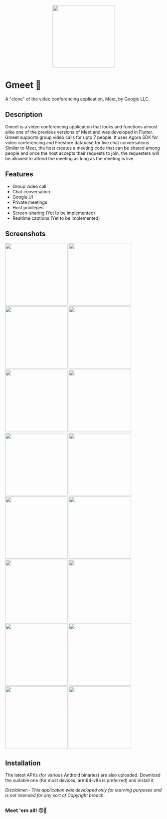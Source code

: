 <div align="center">
  <img src="android/app/src/main/ic_launcher-playstore.png" width="200">
</div>

# Gmeet 🎦

A "clone" of the video conferencing application, Meet, by Google LLC.

## Description
Gmeet is a video conferencing application that looks and functions almost alike one of the previous versions of Meet and was developed in Flutter. 
Gmeet supports group video calls for upto 7 people. 
It uses Agora SDK for video conferencing and Firestore database for live chat conversations. 
Similar to Meet, the host creates a meeting code that can be shared among people and
once the host accepts their requests to join, the requesters will be allowed to attend the meeting as long as the meeting is live.

## Features
- Group video call
- Chat conversation
- Google UI
- Private meetings
- Host privileges
- Screen-sharing (Yet to be implemented)
- Realtime captions (Yet to be implemented)

## Screenshots
<img src="screenshots/1.jpeg" width="200"> <img src="screenshots/2.jpeg" width="200"> 
<img src="screenshots/3.jpeg" width="200"> <img src="screenshots/4.jpeg" width="200"> 
<img src="screenshots/5.jpeg" width="200"> <img src="screenshots/6.jpeg" width="200"> 
<img src="screenshots/7.jpeg" width="200"> <img src="screenshots/8.jpeg" width="200"> 
<img src="screenshots/9.jpeg" width="200"> <img src="screenshots/10.jpeg" width="200"> 
<img src="screenshots/11.jpeg" width="200"> <img src="screenshots/12.jpeg" width="200"> 
<img src="screenshots/13.jpeg" width="200"> <img src="screenshots/14.jpeg" width="200"> 
<img src="screenshots/15.jpeg" width="200"> <img src="screenshots/16.jpeg" width="200"> 

## Installation
The latest APKs (for various Android binaries) are also uploaded. 
Download the suitable one (for most devices, arm64-v8a is preferred) and install it.

_Disclaimer:- This application was developed only for learning purposes and is not intended for any sort of Copyright breach._

##
### Meet 'em  all! 🙃🎉
